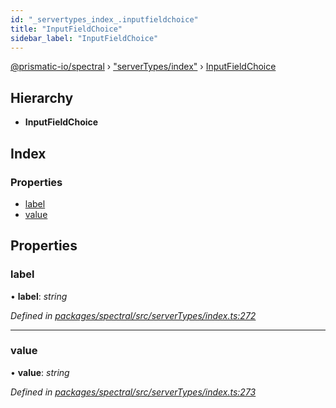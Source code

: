 ```yaml
---
id: "_servertypes_index_.inputfieldchoice"
title: "InputFieldChoice"
sidebar_label: "InputFieldChoice"
---
```


[@prismatic-io/spectral](../index.md) › ["serverTypes/index"](../modules/_servertypes_index_.md) › [InputFieldChoice](_servertypes_index_.inputfieldchoice.md)

## Hierarchy

* **InputFieldChoice**

## Index

### Properties

* [label](_servertypes_index_.inputfieldchoice.md#label)
* [value](_servertypes_index_.inputfieldchoice.md#value)

## Properties

###  label

• **label**: *string*

*Defined in [packages/spectral/src/serverTypes/index.ts:272](https://github.com/prismatic-io/spectral/blob/v8.1.0/packages/spectral/src/serverTypes/index.ts#L272)*

___

###  value

• **value**: *string*

*Defined in [packages/spectral/src/serverTypes/index.ts:273](https://github.com/prismatic-io/spectral/blob/v8.1.0/packages/spectral/src/serverTypes/index.ts#L273)*
